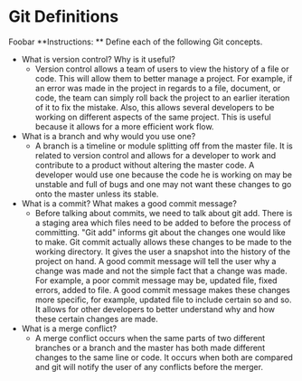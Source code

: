 # Git Definitions
Foobar
**Instructions: ** Define each of the following Git concepts.

* What is version control?  Why is it useful?
    - Version control allows a team of users to view the history of a file or code. This will allow them to better manage a project. For example, if an error was made in the project in regards to a file, document, or code, the team can simply roll back the project to an earlier iteration of it to fix the mistake. Also, this allows several developers to be working on different aspects of the same project. This is useful because it allows for a more efficient work flow. 
* What is a branch and why would you use one?
    - A branch is a timeline or module splitting off from the master file. It is related to version control and allows for a developer to work and contribute to a product without altering the master code. A developer would use one because the code he is working on may be unstable and full of bugs and one may not want these changes to go onto the master unless its stable. 
* What is a commit? What makes a good commit message?
    - Before talking about commits, we need to talk about git add. There is a staging area which files need to be added to before the process of committing. "Git add" informs git about the changes one would like to make. Git commit actually allows these changes to be made to the working directory. It gives the user a snapshot into the history of the project on hand. A good commit message will tell the user why a change was made and not the simple fact that a change was made. For example, a poor commit message may be, updated file, fixed errors, added to file. A good commit message makes these changes more specific, for example, updated file to include certain so and so. It allows for other developers to better understand why and how these certain changes are made. 
* What is a merge conflict?
    - A merge conflict occurs when the same parts of two different branches or a branch and the master has both made different changes to the same line or code. It occurs when both are compared and git will notify the user of any conflicts before the merger.
